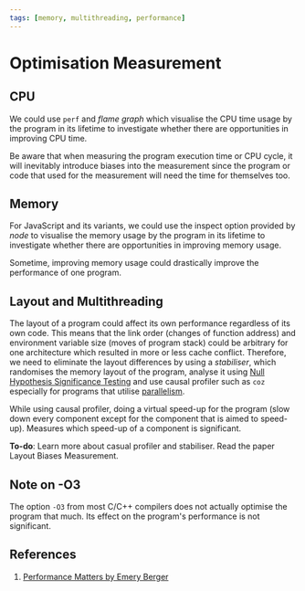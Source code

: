 ```yaml
---
tags: [memory, multithreading, performance]
---
```


# Optimisation Measurement

## CPU

We could use `perf` and *flame graph* which visualise the CPU time usage by the
program in its lifetime to investigate whether there are opportunities in
improving CPU time.

Be aware that when measuring the program execution time or CPU cycle, it will
inevitably introduce biases into the measurement since the program or code that
used for the measurement will need the time for themselves too.

## Memory

For JavaScript and its variants, we could use the inspect option provided by
*node* to visualise the memory usage by the program in its lifetime to
investigate whether there are opportunities in improving memory usage.

Sometime, improving memory usage could drastically improve the performance of
one program.

## Layout and Multithreading

The layout of a program could affect its own performance regardless of its own
code. This means that the link order (changes of function address) and
environment variable size (moves of program stack) could be arbitrary for one
architecture which resulted in more or less cache conflict. Therefore, we need
to eliminate the layout differences by using a *stabiliser*, which randomises
the memory layout of the program, analyse it using [Null Hypothesis Significance Testing](202205072243.md)
and use causal profiler such as `coz` especially for programs that utilise
[parallelism](202202011808.md).

While using causal profiler, doing a virtual speed-up for the program (slow down
every component except for the component that is aimed to speed-up). Measures
which speed-up of a component is significant.

**To-do**: Learn more about casual profiler and stabiliser. Read the paper
Layout Biases Measurement.

## Note on -O3

The option `-O3` from most C/C++ compilers does not actually optimise the
program that much. Its effect on the program's performance is not significant.

## References

1. [Performance Matters by Emery Berger](https://www.youtube.com/watch?v=r-TLSBdHe1A)
